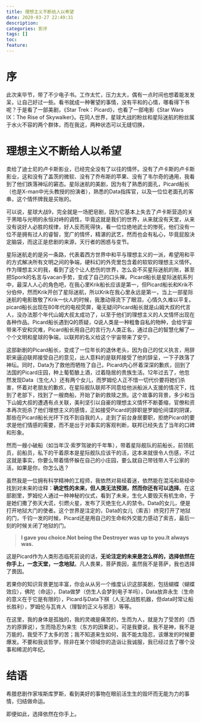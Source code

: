 ```yaml
---
title: 理想主义不断给人以希望
date: 2020-03-27 22:49:31
description: 
categories: 影评
tags: [] 
toc: 
feature: 
---
```


# 序

此次来毕节，带了不少电子书。工作太忙，压力太大，偶有一点时间也想着能发发呆，让自己好过一些。看书就成一种奢望的事情，没有平和的心情，哪看得下书呢？于是看了一部美剧，《Star Trek：Picard》，也看了一部电影《Star Wars IX：The Rise of Skywalker》。在同人世界，星球大战的粉丝和星际迷航的粉丝属于水火不容的两个群体，而在我这，两种状态可以无缝切换，

<!-- more -->

# 理想主义不断给人以希望

卖给了迪士尼的卢卡斯影业，已经完全没有了以往的情怀。没有了卢卡斯的卢卡斯影业，这和没有了盖茨的微软、没有了乔布斯的苹果、没有了韦尔奇的通用，我看到了他们跌落神坛的窘态。星际迷航的美剧，因为有了熟悉的面孔，Picard船长（也是X-man中光头教授的扮演者），熟悉的Data指挥官，以及一位位老面孔的客串，这个情怀牌我是买账的。

可以说，星球大战9，完全就是一场肥皂剧，因为它基本上失去了卢卡斯营造的关于黑暗与光明的永恒对峙的调性，毕竟这就是我们的世界，从来就没有天堂，从来没有说好人必胜的规律，好人反而死得快，看一位位绝地武士的惨死，他们没有一位不是拥有过人的睿智，宽广的情怀，精湛的武艺，然而也会有私心，毕竟屁股决定脑袋，而这正是悲剧的来源，天行者的困惑与变节。

星际迷航走的是另一条路，代表着西方世界中和平与理想主义的一派，希望用和平的方式解决所有文明之间的争端，硬科幻的外壳里包含着的软软的理想主义情怀。作为理想主义的我，看到了这个让人悲伤的世界，怎么会不买星际迷航的账，甚至把Spork的名言与vacan手势，变成了自己的口头禅。Picard船长是星际迷航系列中，最深人人心的角色吧，在我心里Krik船长应该是第一，但Picard船长和Krik不分伯仲，然而Krik开创了星际迷航，所以Krik在我心里永远是第一，当上一部星际迷航的电影致敬了Krik一伙人的时候，我激动得流下了眼泪，心情久久难以平复。picard船长出现在80年代的电视荧屏，毫无疑问Picard船长就是山姆大叔的代言人，没办法那个年代山姆大叔太成功了，以至于他们的理想主义的人文情怀出现在各种作品。Picard船长遇到Q的质疑，Q说人类是一种粗鲁自私的物种，会给宇宙带来不安和灾难，Picard船长用自己的言行为人类正名，通过自己的智慧化解了一个个文明和星球的争端，以联邦的名义给这个宇宙带来了安宁。

这部新剧的Picard船长，变成了一位年长的退休老头，因为自己的仗义执言，用辞职来逼迫联邦接受自己的意见，出人意料的是联邦接受了他的辞呈，一下子跌落了神坛。同时，Data为了救他而牺牲了自己，Picard内心怀着深深的歉疚，回到了法国的Picard庄园，种上葡萄酿上酒，过着隐居的贵族生活。12年过去了，他忽然发现Data（生化人）还有两个女儿，而罗姆伦人正不惜一切代价要将她们杀害，怀着对老朋友的歉疚，在星际舰队联邦不同意给他派船派人支援的情况下，找到了老部下，找到了一艘商船，开始了新的救赎之旅。这个故事的背景，多少和当下山姆大叔的遭遇有点关联，美利坚引以自豪的理想主义情怀不断萎缩，官僚和资本再次扼杀了他们理想主义的感情，正如接受Picard的辞职是罗姆伦间谍的阴谋，那些在Picard船长光环下找不到自我的人，走到了前台身居要职，拒绝Picard的要求是他们情感的需要，而不是出于对事实的客观判断，联邦已经失去了当年的口碑和形象。

然而一艘小破船（如当年汉·索罗驾驶的千年隼），带着星际舰队的前船长，前领航员，前船员，私下的干着原本是星际舰队应该干的活，这本来就很令人伤感，不过这就是事实，你要么带着情怀躲在自己的小庄园，要么就自己带钱带人干公家的活，如果是你，你怎么选？

虽然我是一位拥有科学精神的工程师，我依然对易经着迷，依然能在混沌和易经中找到对未来的诠释：**确定性的未来，但人类无法预测，然而你还有可以选择**。在这部剧里，罗姆伦人通过一种神秘的仪式，看到了未来，生化人要毁灭有机生命，于是她们撒了弥天大谎，引燃火星，发布了灭绝生化人的禁令。Data的女儿，便是打开地狱大门的使者。这个世界是注定的，Data的女儿（索吉）终究打开了地狱的门，千钧一发的时候，Picard还是用自己的生命和外交能力感动了索吉，最后一刻的时候关闭了地狱的门。

> **I gave you choice.Not being the Destroyer was up to you.It always was.**

这是Picard作为人类形态临死前说的话，**无论注定的未来是怎么样的，选择依然在你手上，一念天堂，一念地狱**。凡人畏果，菩萨畏因，虽然我不是菩萨，我也选择了畏因。

若果你的知识背景更加丰富，你会从从另一个维度认识这部美剧，包括蝴蝶（蝴蝶效应），佛陀（命运），Data做梦（仿生人会梦到电子羊吗），Data放弃永生（生命的意义在于它是有限的），Picard与Data下棋（人无法战胜机器，但data时常让船长胜利），罗姆伦与瓦肯人（理智的正义与邪恶）等等。

在这里，我的身体是孤独的，我的灵魂是痛苦的，生而为人，就是为了受苦的（西方的原罪说），生而隐忍为来生（东方的因果说）。可是我要说，我不是神，我不是万能的，我受不了太多的苦；我不知道来生如何，我不能太隐忍，该爆发的时候要爆发。不要和我谈哲学，除非在某个领域你的造诣让我诚服，我已经过去了哪个没事和稀泥的年纪。

# 结语

希腊悲剧作家埃斯库罗斯，看到美好的事物在眼前活生生的毁坏而无能为力的事情，归结做命运。

即便如此，选择依然在你手上。